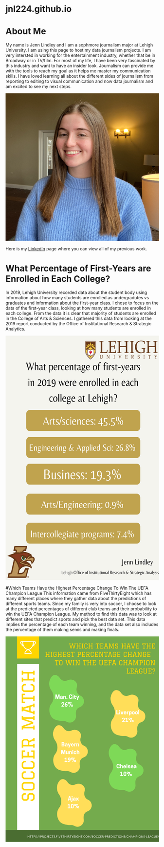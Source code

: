 # jnl224.github.io
# About Me
My name is Jenn Lindley and I am a sophmore journalism major at Lehigh University. I am using this page to host my data journalism projects.
I am very intersted in working for the entertainment industry, whether that be in Broadway or in TV/film. For most of my life, I have been very fascinated by this industry and want to have an insider look. Journalism can provide me with the tools to reach my goal as it helps me master my communication skills. I have loved learning all about the different sides of journalism from reporting to editing to visual communication and now data journalism and am excited to see my next steps. 

![image](https://github.com/jnl224/jnl224.github.io/blob/main/Screen%20Shot%202022-02-27%20at%202.23.25%20PM.png?raw=true)

Here is my [LinkedIn](https://www.linkedin.com/in/jennifer-lindley-85130b225/) page where you can view all of my previous work.
# What Percentage of First-Years are Enrolled in Each College?
In 2019, Lehigh University recorded data about the student body using information about how many students are enrolled as undergradutes vs graduates and information about the first-year class. I chose to focus on the data of the first-year class, looking at how many students are enrolled in each college. From the data it is clear that majority of students are enrolled in the College of Arts & Sciences. I gathered this data from looking at the 2019 report conducted by the Office of Institutional Research & Strategic Analytics. 

<img src="https://github.com/jnl224/jnl224.github.io/blob/main/this%20one.png?raw=true" width="600" height="800" />
 
 #Which Teams Have the Highest Percentage Change To Win The UEFA Champion League
 This information came from FiveThirtyEight which has many different places where they gather data about the predictions of different sports teams. Since my family is very into soccer, I choose to look at the predicted percentages of different club teams and their probability to win the UEFA Champion League. My method to find this data was to look at different sites that predict sports and pick the best data set. This data implies the percentage of each team winning, and the data set also includes the percentage of them making semis and making finals. 
 
![image](https://github.com/jnl224/jnl224.github.io/blob/main/soccer.png?raw=true)
